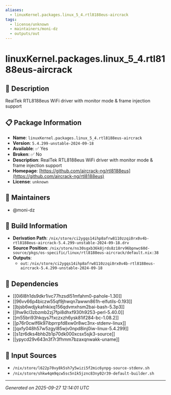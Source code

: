 ```yaml
---
aliases:
  - linuxKernel.packages.linux_5_4.rtl8188eus-aircrack
tags:
  - license/unknown
  - maintainers/moni-dz
  - outputs/out
---
```


# linuxKernel.packages.linux_5_4.rtl8188eus-aircrack

## 📝 Description

RealTek RTL8188eus WiFi driver with monitor mode & frame injection support

## 📋 Package Information

- **Name**: `linuxKernel.packages.linux_5_4.rtl8188eus-aircrack`
- **Version**: `5.4.299-unstable-2024-09-18`
- **Available**: ✅ Yes
- **Broken**: ✅ No
- **Description**: RealTek RTL8188eus WiFi driver with monitor mode & frame injection support
- **Homepage**: [https://github.com/aircrack-ng/rtl8188eus](https://github.com/aircrack-ng/rtl8188eus)
- **License**: `unknown`
## 👥 Maintainers

- @moni-dz


## 🔧 Build Information

- **Derivation Path**: `/nix/store/ci2ygqs14ihp8afrw8110zzqi0rx0v4b-rtl8188eus-aircrack-5.4.299-unstable-2024-09-18.drv`
- **Source Position**: `/nix/store/ns30sqxb36k8jrds8z18rv96bpnwc60d-source/pkgs/os-specific/linux/rtl8188eus-aircrack/default.nix:38`
- **Outputs**:
  - `out`:  `/nix/store/ci2ygqs14ihp8afrw8110zzqi0rx0v4b-rtl8188eus-aircrack-5.4.299-unstable-2024-09-18`

## 🔗 Dependencies

- [[0i6l8h1ds9dkr1ivc77hzsdl51mfahm0-pahole-1.30]]
- [[96vv66p4biczw55qf9jhwqn7awwn861h-elfutils-0.193]]
- [[bjsb6wdjykafnkixq156qdvmxhsm2bai-bash-5.3p3]]
- [[lhw9cl3zbzmb2zj7fpi8dhxf930h9253-perl-5.40.0]]
- [[m55bri93hkqys7fxczxzh6ysk81if284-bc-1.08.2]]
- [[p76r0cwlf6k97ibprrpfd8xw0r8wc3nx-stdenv-linux]]
- [[qxfy048h57w5zgyl85wjv0npd8inj0iw-linux-5.4.299]]
- [[s1zr6dks4bhb2b1p70dk000xcsx5sjk3-source]]
- [[ypycd29v643n3f7r3fhmm7bzaxqnwakk-uname]]

## 📁 Input Sources

- `/nix/store/l622p70vy8k5sh7y5wizi5f2mic6ynpg-source-stdenv.sh`
- `/nix/store/shkw4qm9qcw5sc5n1k5jznc83ny02r39-default-builder.sh`

---
*Generated on 2025-09-27 12:14:01 UTC*
